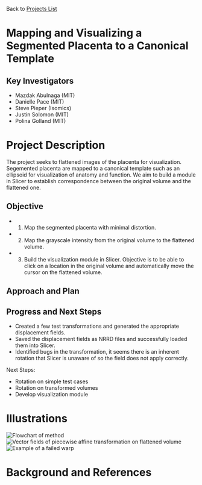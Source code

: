Back to [Projects List](../../README.md#ProjectsList)

# Mapping and Visualizing a Segmented Placenta to a Canonical Template

## Key Investigators

- Mazdak Abulnaga (MIT)
- Danielle Pace (MIT)
- Steve Pieper (Isomics)
- Justin Solomon (MIT)
- Polina Golland (MIT)

# Project Description
The project seeks to flattened images of the placenta for visualization. Segemented placenta are mapped to a canonical template such as an ellipsoid for visualization of anatomy and function.
We aim to build a module in Slicer to establish correspondence between the original volume and the flattened one.
## Objective

- 1. Map the segmented placenta with minimal distortion.
- 2. Map the grayscale intensity from the original volume to the flattened volume.
- 3. Build the visualization module in Slicer. Objective is to be able to click on a location in the original volume and automatically move the cursor on the flattened volume.

## Approach and Plan

## Progress and Next Steps
- Created a few test transformations and generated the appropriate displacement fields.
- Saved the displacement fields as NRRD files and successfully loaded them into Slicer.
- Identified bugs in the transformation, it seems there is an inherent rotation that Slicer is unaware of so the field does not apply correctly.

Next Steps:
- Rotation on simple test cases
- Rotation on transformed volumes
- Develop visualization module

# Illustrations
![Flowchart of method](flow_chart.JPG)
![Vector fields of piecewise affine transformation on flattened volume](vector_fields.JPG)
![Example of a failed warp](warp.JPG)

# Background and References
